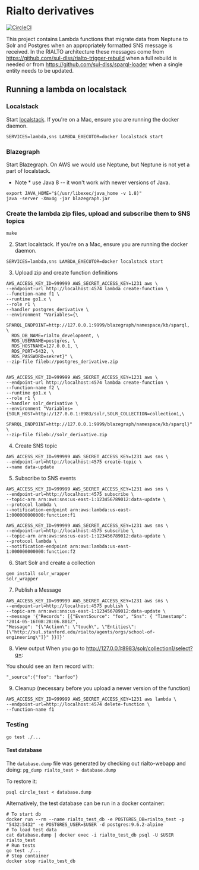 # Rialto derivatives
[![CircleCI](https://circleci.com/gh/sul-dlss/rialto-derivatives.svg?style=svg)](https://circleci.com/gh/sul-dlss/rialto-derivatives)

This project contains Lambda functions that migrate data from Neptune to Solr and Postgres
when an appropriately formatted SNS message is received. In the RIALTO architecture these messages come from https://github.com/sul-dlss/rialto-trigger-rebuild when a full rebuild is needed or from https://github.com/sul-dlss/sparql-loader when a single entity needs to be updated.

## Running a lambda on localstack

### Localstack

Start [localstack](https://github.com/localstack/localstack#installing). If you're on a Mac, ensure you are running the docker daemon.

```
SERVICES=lambda,sns LAMBDA_EXECUTOR=docker localstack start
```

### Blazegraph
Start Blazegraph.  On AWS we would use Neptune, but Neptune is not yet a part of localstack.
* Note * use Java 8 -- it won't work with newer versions of Java.
```
export JAVA_HOME="$(/usr/libexec/java_home -v 1.8)"
java -server -Xmx4g -jar blazegraph.jar
```

### Create the lambda zip files, upload and subscribe them to SNS topics

```
make
```

2. Start localstack. If you're on a Mac, ensure you are running the docker daemon.
```
SERVICES=lambda,sns LAMBDA_EXECUTOR=docker localstack start
```

3. Upload zip and create function definitions
```
AWS_ACCESS_KEY_ID=999999 AWS_SECRET_ACCESS_KEY=1231 aws \
--endpoint-url http://localhost:4574 lambda create-function \
--function-name f1 \
--runtime go1.x \
--role r1 \
--handler postgres_derivative \
--environment "Variables={\
  SPARQL_ENDPOINT=http://127.0.0.1:9999/blazegraph/namespace/kb/sparql, \
  RDS_DB_NAME=rialto_development, \
  RDS_USERNAME=postgres, \
  RDS_HOSTNAME=127.0.0.1, \
  RDS_PORT=5432, \
  RDS_PASSWORD=sekret}" \
--zip-file fileb://postgres_derivative.zip


AWS_ACCESS_KEY_ID=999999 AWS_SECRET_ACCESS_KEY=1231 aws \
--endpoint-url http://localhost:4574 lambda create-function \
--function-name f2 \
--runtime go1.x \
--role r1 \
--handler solr_derivative \
--environment "Variables={SOLR_HOST=http://127.0.0.1:8983/solr,SOLR_COLLECTION=collection1,\
  SPARQL_ENDPOINT=http://127.0.0.1:9999/blazegraph/namespace/kb/sparql}" \
--zip-file fileb://solr_derivative.zip
```

4. Create SNS topic
```
AWS_ACCESS_KEY_ID=999999 AWS_SECRET_ACCESS_KEY=1231 aws sns \
--endpoint-url=http://localhost:4575 create-topic \
--name data-update
```

5. Subscribe to SNS events
```
AWS_ACCESS_KEY_ID=999999 AWS_SECRET_ACCESS_KEY=1231 aws sns \
--endpoint-url=http://localhost:4575 subscribe \
--topic-arn arn:aws:sns:us-east-1:123456789012:data-update \
--protocol lambda \
--notification-endpoint arn:aws:lambda:us-east-1:000000000000:function:f1

AWS_ACCESS_KEY_ID=999999 AWS_SECRET_ACCESS_KEY=1231 aws sns \
--endpoint-url=http://localhost:4575 subscribe \
--topic-arn arn:aws:sns:us-east-1:123456789012:data-update \
--protocol lambda \
--notification-endpoint arn:aws:lambda:us-east-1:000000000000:function:f2
```

6. Start Solr and create a collection
```
gem install solr_wrapper
solr_wrapper

```

7. Publish a Message
```
AWS_ACCESS_KEY_ID=999999 AWS_SECRET_ACCESS_KEY=1231 aws sns \
--endpoint-url=http://localhost:4575 publish \
--topic-arn arn:aws:sns:us-east-1:123456789012:data-update \
--message '{"Records": [{"EventSource": "foo", "Sns": { "Timestamp": "2014-05-16T08:28:06.801Z",
"Message": "{\"Action\": \"touch\", \"Entities\": [\"http://sul.stanford.edu/rialto/agents/orgs/school-of-engineering\"]}" }}]}'
```

8. View output
When you go to http://127.0.0.1:8983/solr/collection1/select?q=*:*

You should see an item record with:
```
"_source":{"foo": "barfoo"}
```

9. Cleanup (necessary before you upload a newer version of the function)

```
AWS_ACCESS_KEY_ID=999999 AWS_SECRET_ACCESS_KEY=1231 aws lambda \
--endpoint-url=http://localhost:4574 delete-function \
--function-name f1
```

### Testing

```
go test ./...
```

#### Test database
The `database.dump` file was generated by checking out rialto-webapp and doing:
`pg_dump rialto_test > database.dump`

To restore it:
```
psql circle_test < database.dump
```

Alternatively, the test database can be run in a docker container:
```
# To start db
docker run --rm --name rialto_test_db -e POSTGRES_DB=rialto_test -p "5432:5432" -e POSTGRES_USER=$USER -d postgres:9.6.2-alpine
# To load test data
cat database.dump | docker exec -i rialto_test_db psql -U $USER rialto_test
# Run tests
go test ./...
# Stop container
docker stop rialto_test_db
```

